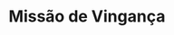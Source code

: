 ---
Numero: 407
title: Missão de Vingança
Autor: A Bertram Chandler
Co-autor: 
Ano-de-Publicacao: 1991
Titulo-original: The Road to the Rim
Tradutor: Eurico da Fonseca
Co-tradutor: 
Ano-de-edicao: 1967
alias: A-Bertram-Chandler
Autor2-alias: 
Tradutor1-alias: Eurico-da-Fonseca
Tradutor2-alias: 
Titulo-link: 407-Missao-de-Vinganca
Capa: António Pedro
pags: 170
Capa-link: Antonio-Pedro
---